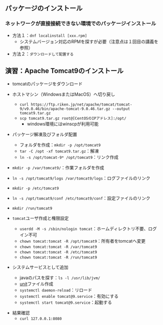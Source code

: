 
## パッケージのインストール



### ネットワークが直接接続できない環境でのパッケージインストール

 - 方法１：`dnf localinstall [xxx.rpm]`
   - システムバージョン対応のRPMを探すが必要（注意点は１回目の講義を参照）
 - 方法２：`ダウンロードして配置する`



## 演習：Apache Tomcat9のインストール



- tomcatのパッケージをダウンロード
- ホストマシン（WindowsまたはMacOS）へ切り戻し
  - `curl https://ftp.riken.jp/net/apache/tomcat/tomcat-9/v9.0.46/bin/apache-tomcat-9.0.46.tar.gz --output tomcat9.tar.gz`
  - `scp tomcat9.tar.gz root@[CentOSのIPアドレス]:/opt/`
    - windows環境にはwinscpが利用可能



- パッケージ解凍及びフォルダ配置
  - フォルダを作成：`mkdir -p /opt/tomcat9`
  - `tar -C /opt -xf tomcat9.tar.gz`：解凍
  - `ln -s /opt/tomcat-9* /opt/tomcat9`：リンク作成
    <!-- - `mv *tomcat-9* tomcat9`：フォルダー名前変更 -->



- `mkdir -p /var/tomcat9/`：作業フォルダを作成
- `ln -s /opt/tomcat9/logs /var/tomcat9/logs`：ログファイルのリンク
- `mkdir -p /etc/tomcat9`
- `ln -s /opt/tomcat9/conf /etc/tomcat9/conf`：設定ファイルのリンク
- `mkdir /run/tomcat9`



- `tomcat`ユーザ作成と権限設定
  - `userdd -M -s /sbin/nologin tomcat`：ホームディレクトリ不要、ログイン不可
  - `chown tomcat:tomcat -R /opt/tomcat9`：所有者をtomcatへ変更
  - `chown tomcat:tomcat -R /var/tomcat9`
  - `chown tomcat:tomcat -R /etc/tomcat9`
  - `chown tomcat:tomcat -R /run/tomcat9`



- システムサービスとして追加
  - javaのパスを探す：`ls -l /usr/lib/jvm/`
  - [unit](./tomcat@.service)ファイル作成
  - `systemctl daemon-reload`：リロード
  - `systemctl enable tomcat@9.service`：有効にする
  - `systemctl start tomcat@9.service`：起動する
<!-- 
  - `firewall-cmd --add-port=8080/tcp --permanent`
-->



- 結果確認
  - `curl 127.0.0.1:8080`
<!--
### rpmの常用コマンド

- `rpm [-i|-U|-F|-e|-q]`：インストール、アップグレード／インストール、アップグレード、アンインストール、検索
  - `-i`：--install
  - `-U`：--upgrade
  - `-F [--nodeps]`：--freshen
  - `-e [--nodeps]`：--erase
  - `--nodeps`：依存関係無視
-->
<!--
  - `-q [-a][-f ファイル名][-p パッケージファイル名][-c][-d][-i][-l][-R][--changelog]`
    - `-a`：インストールずみの全てのパッケージを表示
    - `-f ファイル名`：指定したファイルを含むパッケージ名を表示
    - `-p パッケージファイル名`：対象としてパッケージファイルを指定する
    - `-c`：設定ファイル
    - `-d`：ドキュメント
    - `-i`：パッケージ情報表示
    - `-l`：パッケージに含まれるファイルを表示
    - `-R|--requires`：パッケージが依存しているファイル等を表示
-->
